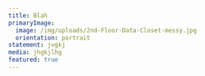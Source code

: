 ```yaml
---
title: Blah
primaryImage:
  image: /img/uploads/2nd-Floor-Data-Closet-messy.jpg
  orientation: portrait
statement: jvgkj
media: jhgkjlhg
featured: true
---
```


